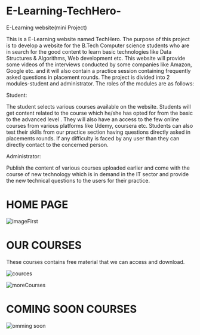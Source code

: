 # E-Learning-TechHero-
E-Learning website(mini Project)


This is a E-Learning website named TechHero.
The purpose of this project is to develop a website for the B.Tech Computer 
science students who are in search for the good content to learn basic technologies 
like Data Structures & Algorithms, Web development etc. 
This website will provide some videos of the interviews conducted by some 
companies like Amazon, Google etc. and it will also contain a practice session 
containing frequently asked questions in placement rounds. 
The project is divided into 2 modules-student and administrator. The roles 
of the modules are as follows:



Student: 



The student selects various courses available on the website. Students will 
get content related to the course which he/she has opted for from the basic to 
the advanced level . They will also have an access to the few online courses 
from various platforms like Udemy, coursera etc. Students can also test their 
skills from our practice section having questions directly asked in 
placements rounds. 
If any difficulty is faced by any user than they can directly contact to the 
concerned person.


Administrator:




Publish the content of various courses uploaded earlier and come with the 
course of new technology which is in demand in the IT sector and provide 
the new technical questions to the users for their practice.



# HOME PAGE

![imageFirst](https://user-images.githubusercontent.com/81029259/203773242-530e794a-496c-4f51-965e-3e03bc5590cd.jpg)

# OUR COURSES

These courses contains free material that we can access and download.

![cources](https://user-images.githubusercontent.com/81029259/203776095-df9b9e72-2eb8-4930-bed6-df9a27905a11.jpg)



![moreCourses](https://user-images.githubusercontent.com/81029259/203776581-8cc72673-b7a6-40ff-b709-8cdca71dc89a.jpg)


# COMING SOON COURSES


![omming soon](https://user-images.githubusercontent.com/81029259/203777086-74a7410f-e366-42ab-bf94-f1fee8d0de79.jpg)


